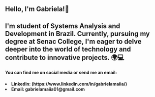 
<h2> Hello,  I'm Gabriela!👋 <h2/>
I'm student of Systems Analysis and Development in Brazil. Currently, pursuing my degree at Senac College, I'm eager to delve deeper into the world of technology and contribute to innovative projects. 🌍💻
  
<h4>You can find me on social media or send me an email: <h4/>

   <li> LinkedIn: (https://www.linkedin.com/in/gabrielamaiia/) <li/>
      Email: gabrielamaiia01@gmail.com
<!---
gabrielamaiia01/gabrielamaiia01 is a ✨ special ✨ repository because its `README.md` (this file) appears on your GitHub profile.
You can click the Preview link to take a look at your changes.
--->
